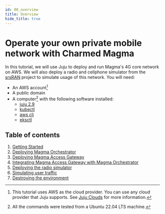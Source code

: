 ```yaml
---
id: 00_overview
title: Overview
hide_title: true
---
```


# Operate your own private mobile network with Charmed Magma

In this tutorial, we will use Juju to deploy and run Magma's 4G core network on AWS.
We will also deploy a radio and cellphone simulator from the [srsRAN](https://www.srslte.com/)
project to simulate usage of this network. You will need:

* An AWS account[^1]
* A public domain
* A computer[^2] with the following software installed:
    * [juju 2.9](https://juju.is/docs/olm/install-juju)
    * [kubectl](https://kubernetes.io/docs/tasks/tools/)
    * [aws cli](https://docs.aws.amazon.com/cli/latest/userguide/getting-started-install.html)
    * [eksctl](https://docs.aws.amazon.com/eks/latest/userguide/eksctl.html)

## Table of contents

1. [Getting Started](01_getting_started.md)
2. [Deploying Magma Orchestrator](02_deploying_magma_orchestrator.md)
3. [Deploying Magma Access Gateway](03_deploying_magma_access_gateway.md)
4. [Integrating Magma Access Gateway with Magma Orchestrator](04_integrating_magma_access_gateway_with_magma_orchestrator.md)
5. [Deploying the radio simulator](05_deploying_the_radio_simulator.md)
6. [Simulating user traffic](06_simulating_user_traffic.md)
7. [Destroying the environment](07_destroying_the_environment.md)

[^1]: This tutorial uses AWS as the cloud provider. You can use any cloud provider
that Juju supports. See [Juju Clouds](https://juju.is/docs/olm/juju-supported-clouds)
for more information.
[^2]: All the commands were tested from a Ubuntu 22.04 LTS machine.
